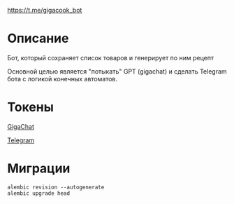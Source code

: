 https://t.me/gigacook_bot

# Описание

Бот, который сохраняет список товаров и генерирует по ним рецепт

Основной целью является "потыкать" GPT (gigachat) и сделать  Telegram бота с логикой конечных автоматов.

# Токены

[GigaChat](https://developers.sber.ru/docs/ru/gigachat/api/integration)  

[Telegram](https://t.me/BotFather)

# Миграции

```
alembic revision --autogenerate
alembic upgrade head
```
